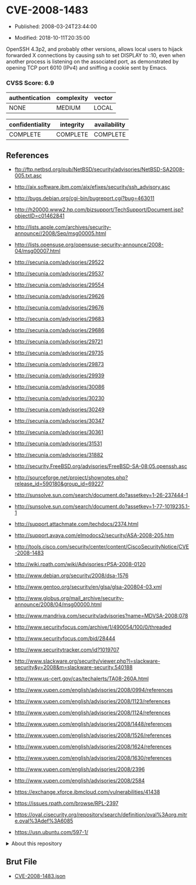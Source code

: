 # CVE-2008-1483

- Published: 2008-03-24T23:44:00

- Modified: 2018-10-11T20:35:00

OpenSSH 4.3p2, and probably other versions, allows local users to hijack forwarded X connections by causing ssh to set DISPLAY to :10, even when another process is listening on the associated port, as demonstrated by opening TCP port 6010 (IPv4) and sniffing a cookie sent by Emacs.

### CVSS Score: **6.9**

| authentication | complexity | vector |
| --- | --- | --- |
| NONE | MEDIUM | LOCAL |

| confidentiality | integrity | availability |
| --- | --- | --- |
| COMPLETE | COMPLETE | COMPLETE |

## References

* ftp://ftp.netbsd.org/pub/NetBSD/security/advisories/NetBSD-SA2008-005.txt.asc

* http://aix.software.ibm.com/aix/efixes/security/ssh_advisory.asc

* http://bugs.debian.org/cgi-bin/bugreport.cgi?bug=463011

* http://h20000.www2.hp.com/bizsupport/TechSupport/Document.jsp?objectID=c01462841

* http://lists.apple.com/archives/security-announce//2008/Sep/msg00005.html

* http://lists.opensuse.org/opensuse-security-announce/2008-04/msg00007.html

* http://secunia.com/advisories/29522

* http://secunia.com/advisories/29537

* http://secunia.com/advisories/29554

* http://secunia.com/advisories/29626

* http://secunia.com/advisories/29676

* http://secunia.com/advisories/29683

* http://secunia.com/advisories/29686

* http://secunia.com/advisories/29721

* http://secunia.com/advisories/29735

* http://secunia.com/advisories/29873

* http://secunia.com/advisories/29939

* http://secunia.com/advisories/30086

* http://secunia.com/advisories/30230

* http://secunia.com/advisories/30249

* http://secunia.com/advisories/30347

* http://secunia.com/advisories/30361

* http://secunia.com/advisories/31531

* http://secunia.com/advisories/31882

* http://security.FreeBSD.org/advisories/FreeBSD-SA-08:05.openssh.asc

* http://sourceforge.net/project/shownotes.php?release_id=590180&group_id=69227

* http://sunsolve.sun.com/search/document.do?assetkey=1-26-237444-1

* http://sunsolve.sun.com/search/document.do?assetkey=1-77-1019235.1-1

* http://support.attachmate.com/techdocs/2374.html

* http://support.avaya.com/elmodocs2/security/ASA-2008-205.htm

* http://tools.cisco.com/security/center/content/CiscoSecurityNotice/CVE-2008-1483

* http://wiki.rpath.com/wiki/Advisories:rPSA-2008-0120

* http://www.debian.org/security/2008/dsa-1576

* http://www.gentoo.org/security/en/glsa/glsa-200804-03.xml

* http://www.globus.org/mail_archive/security-announce/2008/04/msg00000.html

* http://www.mandriva.com/security/advisories?name=MDVSA-2008:078

* http://www.securityfocus.com/archive/1/490054/100/0/threaded

* http://www.securityfocus.com/bid/28444

* http://www.securitytracker.com/id?1019707

* http://www.slackware.org/security/viewer.php?l=slackware-security&y=2008&m=slackware-security.540188

* http://www.us-cert.gov/cas/techalerts/TA08-260A.html

* http://www.vupen.com/english/advisories/2008/0994/references

* http://www.vupen.com/english/advisories/2008/1123/references

* http://www.vupen.com/english/advisories/2008/1124/references

* http://www.vupen.com/english/advisories/2008/1448/references

* http://www.vupen.com/english/advisories/2008/1526/references

* http://www.vupen.com/english/advisories/2008/1624/references

* http://www.vupen.com/english/advisories/2008/1630/references

* http://www.vupen.com/english/advisories/2008/2396

* http://www.vupen.com/english/advisories/2008/2584

* https://exchange.xforce.ibmcloud.com/vulnerabilities/41438

* https://issues.rpath.com/browse/RPL-2397

* https://oval.cisecurity.org/repository/search/definition/oval%3Aorg.mitre.oval%3Adef%3A6085

* https://usn.ubuntu.com/597-1/

<details>
<summary>About this repository</summary> 

  This repository is part of the project [Live Hack CVE](https://github.com/Live-Hack-CVE). Main website can be found [www.live-hack.org](https://www.live-hack.org) 
  
  Made by [Sn0wAlice](https://github.com/Sn0wAlice) for the people that care about security and need to have a feed of the latest CVEs. Hope you enjoy it, don't forget to star the repo and follow me on [Twitter](https://twitter.com/Sn0wAlice) and [Github](https://github.com/Sn0wAlice). And that is my [personnal website](https://www.alice-snow.me/)

  - [Home Page](https://github.com/Live-Hack-CVE)
  - [Framework](https://github.com/Live-Hack-CVE/cve-framework)
  - [CVE database](https://github.com/Live-Hack-CVE/full_database)
  - [Changelog](https://github.com/Live-Hack-CVE/Changelog)
</details>

## Brut File

* [CVE-2008-1483.json](https://raw.githubusercontent.com/Live-Hack-CVE/full_database/main/cves/2008/CVE-2008-1483.json)

